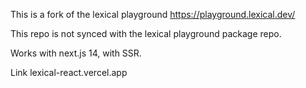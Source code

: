 This is a fork of the lexical playground https://playground.lexical.dev/

This repo is not synced with the lexical playground package repo.

Works with next.js 14, with SSR. 

Link lexical-react.vercel.app


